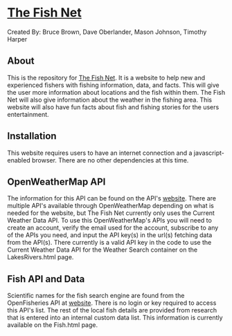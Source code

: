 # [The Fish Net](https://devsketchcode.github.io/Capstone_TheFishNet/)
Created By: 
Bruce Brown,
Dave Oberlander,
Mason Johnson,
Timothy Harper

## About

This is the repository for [The Fish Net](https://devsketchcode.github.io/Capstone_TheFishNet/).  It is a website to help new and experienced fishers with fishing information, data, and facts.  This will give the user more information about locations and the fish within them.  The Fish Net will also give information about the weather in the fishing area.  This website will also have fun facts about fish and fishing stories for the users entertainment.

## Installation

This website requires users to have an internet connection and a javascript-enabled browser.  There are no other dependencies at this time.

## OpenWeatherMap API
The information for this API can be found on the API's [website](https://openweathermap.org/). There are multiple API's available through OpenWeatherMap depending on what is needed for the website, but The Fish Net currently only uses the Current Weather Data API. To use this OpenWeatherMap's APIs you will need to create an account, verify the email used for the account, subscribe to any of the APIs you need, and input the API key(s) in the url(s) fetching data from the API(s). There currently is a valid API key in the code to use the Current Weather Data API for the Weather Search container on the LakesRivers.html page. 

## Fish API and Data
Scientific names for the fish search engine are found from the OpenFisheries API at [website](http://www.openfisheries.org/).  There is no login or key required to access this API's list. The rest of the local fish details are provided from research that is entered into an internal custom data list.  This information is currently available on the Fish.html page.